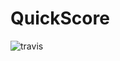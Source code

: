 # QuickScore

![travis](https://travis-ci.com/fwextensions/quick-score-demo.svg?branch=dev)

<!--
const s = bookmarks.Store.getInstance().data;
const b = Array.from(s.selection.items).map(id => s.nodes[id]).map(({title, url}) => ({title, url}));
copy(JSON.stringify(b, null, 2));
-->


<!--
list available scorers

fuzzysort, very fast, good results
json has results that are slightly off

liquidmetal is slower, doesn't track hits
has same issues as Quicksilver algo with overweighting long strings
-->
